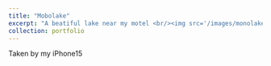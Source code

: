```yaml
---
title: "Mobolake"
excerpt: "A beatiful lake near my motel <br/><img src='/images/monolake.png'>"
collection: portfolio
---
```


Taken by my iPhone15
